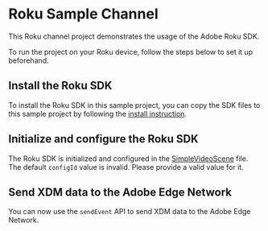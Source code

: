 # Roku Sample Channel

This Roku channel project demonstrates the usage of the Adobe Roku SDK.

To run the project on your Roku device, follow the steps below to set it up beforehand.

## Install the Roku SDK

To install the Roku SDK in this sample project, you can copy the SDK files to this sample project by following the [install instruction](../../Documentation/getting-started.md).

## Initialize and configure the Roku SDK

The Roku SDK is initialized and configured in the [SimpleVideoScene](./components/SimpleVideoScene.brs) file. The default `configId` value is invalid. Please provide a valid value for it.

## Send XDM data to the Adobe Edge Network

You can now use the `sendEvent` API to send XDM data to the Adobe Edge Network.

